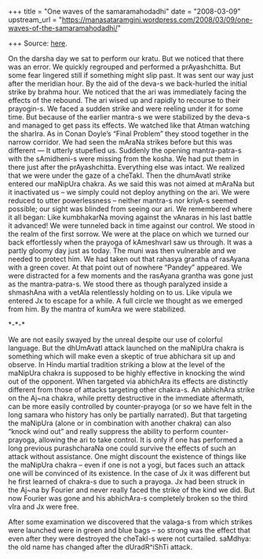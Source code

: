 +++
title = "One waves of the samaramahodadhi"
date = "2008-03-09"
upstream_url = "https://manasataramgini.wordpress.com/2008/03/09/one-waves-of-the-samaramahodadhi/"

+++
Source: [here](https://manasataramgini.wordpress.com/2008/03/09/one-waves-of-the-samaramahodadhi/).

On the darsha day we sat to perform our kratu. But we noticed that there was an error. We quickly regrouped and performed a prAyashchitta. But some fear lingered still if something might slip past. It was sent our way just after the meridian hour. By the aid of the deva-s we back-hurled the initial strike by brahma hour. We noticed that the ari was immediately facing the effects of the rebound. The ari wised up and rapidly to recourse to their prayogin-s. We faced a sudden strike and were reeling under it for some time. But because of the earlier mantra-s we were stabilized by the deva-s and managed to get pass its effects. We watched like that Atman watching the sharIra. As in Conan Doyle’s “Final Problem” they stood together in the narrow corridor. We had seen the mAraNa strikes before but this was different — It utterly stupefied us. Suddenly the opening mantra-patra-s with the sAmidheni-s were missing from the kosha. We had put them in there just after the prAyashchitta. Everything else was intact. We realized that we were under the gaze of a cheTakI. Then the dhumAvatI strike entered our maNipUra chakra. As we said this was not aimed at mAraNa but it inactivated us – we simply could not deploy anything on the ari. We were reduced to utter powerlessness – neither mantra-s nor kriyA-s seemed possible; our sight was blinded from seeing our ari. We remembered where it all began: Like kumbhakarNa moving against the vAnaras in his last battle it advanced! We were tunneled back in time against our control. We stood in the realm of the first sorrow. We were at the place on which we turned our back effortlessly when the prayoga of kAmeshvarI saw us through. It was a partly gloomy day just as today. The muni was then vulnerable and we needed to protect him. We had taken out that rahasya grantha of rasAyana with a green cover. At that point out of nowhere “Pandey” appeared. We were distracted for a few moments and the rasAyana grantha was gone just as the mantra-patra-s. We stood there as though paralyzed inside a shmashAna with a vetAla relentlessly holding on to us. Like vipula we entered Jx to escape for a while. A full circle we thought as we emerged from him. By the mantra of kumAra we were stabilized.

\*-\*-\*

We are not easily swayed by the unreal despite our use of colorful language. But the dhUmAvatI attack launched on the maNipUra chakra is something which will make even a skeptic of true abhichara sit up and observe. In Hindu martial tradition striking a blow at the level of the maNipUra chakra is supposed to be highly effective in knocking the wind out of the opponent. When targeted via abhichAra its effects are distinctly different from those of attacks targeting other chakra-s. An abhichAra strike on the Aj\~na chakra, while pretty destructive in the immediate aftermath, can be more easily controlled by counter-prayoga
(or so we have felt in the long samara who history has only be partially
narrated). But that targeting the maNipUra (alone or in combination with another chakra) can also “knock wind out” and really suppress the ability to perform counter-prayoga, allowing the ari to take control. It is only if one has performed a long previous purashcharaNa one could survive the effects of such an attack without assistance. One might discount the existence of things like the maNipUra chakra – even if one is not a yogi, but faces such an attack one will be convinced of its existence. In the case of Jx it was different but he first learned of chakra-s due to such a prayoga. Jx had been struck in the Aj\~na by Fourier and never really faced the strike of the kind we did. But now Fourier was gone and his abhichAra-s completely broken so the third vIra and Jx were free.

After some examination we discovered that the valaga-s from which strikes were launched were in green and blue bags – so strong was the effect that even after they were destroyed the cheTakI-s were not curtailed. saMdhya: the old name has changed after the dUradR^iShTi attack.

